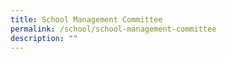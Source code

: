 ```yaml
---
title: School Management Committee
permalink: /school/school-management-committee
description: ""
---
```

